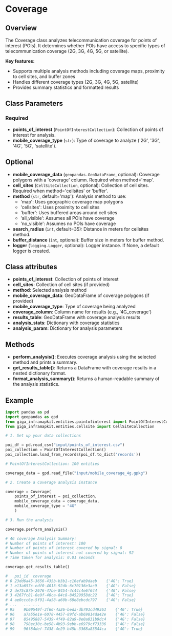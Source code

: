 # Coverage

## Overview

The Coverage class analyzes telecommunication coverage for points of interest (POIs). It determines whether POIs have access to specific types of telecommunication coverage (2G, 3G, 4G, 5G, or satellite).

**Key features:**

- Supports multiple analysis methods including coverage maps, proximity to cell sites, and buffer zones
- Handles different coverage types (2G, 3G, 4G, 5G, satellite)
- Provides summary statistics and formatted results

## Class Parameters

### Required

- **points_of_interest** (`PointOfInterestCollection`): Collection of points of interest for analysis.
- **mobile_coverage_type** (`str`): Type of coverage to analyze ('2G', '3G', '4G', '5G', 'satellite').

## Optional

- **mobile_coverage_data** (`geopandas.GeoDataFrame`, optional): Coverage polygons with a 'coverage' column. Required when method='map'.
- **cell_sites** (`CellSiteCollection`, optional): Collection of cell sites. Required when method='cellsites' or 'buffer'.
- **method** (`str`, default='map'): Analysis method to use:
    - 'map': Uses geographic coverage map polygons
    - 'cellsites': Uses proximity to cell sites
    - 'buffer': Uses buffered areas around cell sites
    - 'all_visible': Assumes all POIs have coverage
    - 'no_visible': Assumes no POIs have coverage
- **search_radius** (`int`, default=35): Distance in meters for cellsites method.
- **buffer_distance** (`int`, optional): Buffer size in meters for buffer method.
- **logger** (`logging.Logger`, optional): Logger instance. If None, a default logger is created.

## Class attributes

- **points_of_interest**: Collection of points of interest
- **cell_sites**: Collection of cell sites (if provided)
- **method**: Selected analysis method
- **mobile_coverage_data**: GeoDataFrame of coverage polygons (if provided)
- **mobile_coverage_type**: Type of coverage being analyzed
- **coverage_column**: Column name for results (e.g., '4G_coverage')
- **results_table**: GeoDataFrame with coverage analysis results
- **analysis_stats**: Dictionary with coverage statistics
- **analysis_param**: Dictionary for analysis parameters

## Methods

- **perform_analysis()**: Executes coverage analysis using the selected method and prints a summary.
- **get_results_table()**: Returns a DataFrame with coverage results in a nested dictionary format.
- **format_analysis_summary()**: Returns a human-readable summary of the analysis statistics.

## Example

```python
import pandas as pd
import geopandas as gpd
from giga_inframapkit.entities.pointofinterest import PointOfInterestCollection
from giga_inframapkit.entities.cellsite import CellSiteCollection

# 1. Set up your data collections

poi_df = pd.read_csv("input/points_of_interest.csv")
poi_collection = PointOfInterestCollection()
poi_collection.load_from_records(poi_df.to_dict('records'))

# PointOfInterestCollection: 100 entities

coverage_data = gpd.read_file("input/mobile_coverage_4g.gpkg")

# 2. Create a Coverage analysis instance

coverage = Coverage(
    points_of_interest = poi_collection,
    mobile_coverage_data = coverage_data,
    mobile_coverage_type = "4G"
    )

# 3. Run the analysis

coverage.perform_analysis()

# 4G coverage Analysis Summary:
# Number of points of interest: 100
# Number of points of interest covered by signal: 8
# Number of points of interest not covered by signal: 92
# Time taken for analysis: 0.01 seconds

coverage.get_results_table()

# 	poi_id	coverage
# 0	23dd6a45-3656-435b-b3b1-c16efab9daeb	{'4G': True}
# 1	e13a657c-edf0-4013-92db-6c70136e3ac9	{'4G': False}
# 2	de75c87b-2676-47be-8454-4c44c4e6f644	{'4G': False}
# 3	4267fc81-0e9f-40ca-84c8-84529958dc22	{'4G': True}
# 4	ae0ccc6e-5f91-4a58-a60b-68e8ebcdc797	{'4G': False}
# ...	...	...
# 95	9b09549f-3f66-4a26-beda-db793cd49363	{'4G': True}
# 96	a7a55e1e-6078-4457-89fd-ab69814da42e	{'4G': False}
# 97	85495887-5439-4f49-82a9-8e0a031b9dc4	{'4G': False}
# 98	798ec30c-be58-4b93-9ebb-e6979cf73336	{'4G': False}
# 99	96f84def-7438-4e29-b45b-3368a83544ca	{'4G': True}
```